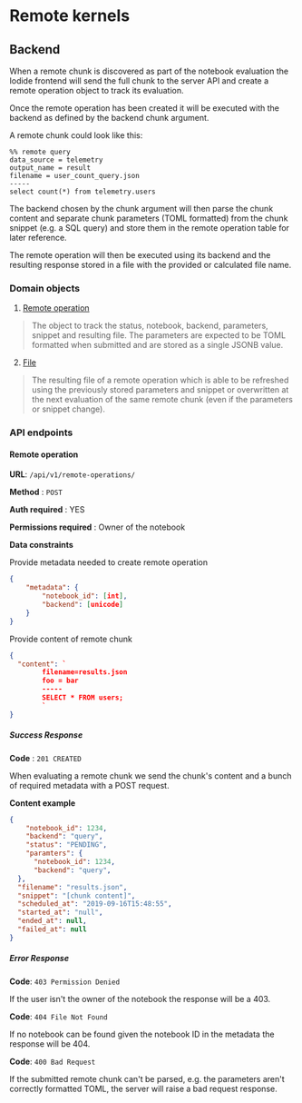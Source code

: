 # Remote kernels

## Backend

When a remote chunk is discovered as part of the notebook
evaluation the Iodide frontend will send the full chunk
to the server API and create a remote operation object to
track its evaluation.

Once the remote operation has been created it will be
executed with the backend as defined by the backend chunk argument.

A remote chunk could look like this:

```
%% remote query
data_source = telemetry
output_name = result
filename = user_count_query.json
-----
select count(*) from telemetry.users
```

The backend chosen by the chunk argument will then parse the chunk
content and separate chunk parameters (TOML formatted) from the chunk
snippet (e.g. a SQL query) and store them in the remote operation table
for later reference.

The remote operation will then be executed using its backend and
the resulting response stored in a file with the provided or
calculated file name.

### Domain objects

1. [Remote operation](#remote-operation)

> The object to track the status, notebook, backend, parameters, snippet and resulting file. The parameters are expected to be TOML formatted when submitted and are stored as a single JSONB value.

2. [File](#file)

> The resulting file of a remote operation which is able to be refreshed using the previously stored parameters and snippet or overwritten at the next evaluation of the same remote chunk (even if the parameters or snippet change).

### API endpoints

#### Remote operation

**URL**: `/api/v1/remote-operations/`

**Method** : `POST`

**Auth required** : YES

**Permissions required** : Owner of the notebook

**Data constraints**

Provide metadata needed to create remote operation

```json
{
	"metadata": {
		"notebook_id": [int],
		"backend": [unicode]
	}
}
```

Provide content of remote chunk

```json
{
  "content": `
		filename=results.json
		foo = bar
		-----
		SELECT * FROM users;
		`
}
```

##### Success Response

**Code** : `201 CREATED`

When evaluating a remote chunk we send the chunk's content and a bunch of required metadata with a POST request.

**Content example**

```json
{
	"notebook_id": 1234,
	"backend": "query",
	"status": "PENDING",
	"paramters": {
	  "notebook_id": 1234,
	  "backend": "query",
  },
  "filename": "results.json",
  "snippet": "[chunk content]",
  "scheduled_at": "2019-09-16T15:48:55",
  "started_at": "null",
  "ended_at": null,
  "failed_at": null
}
```

##### Error Response

**Code**: `403 Permission Denied`

If the user isn't the owner of the notebook the response will be a 403.

**Code**: `404 File Not Found`

If no notebook can be found given the notebook ID in the metadata the response will be 404.

**Code**: `400 Bad Request`

If the submitted remote chunk can't be parsed, e.g. the parameters aren't correctly formatted TOML, the server will raise a bad request response.
